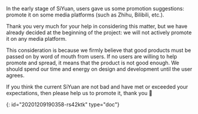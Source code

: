 In the early stage of SiYuan, users gave us some promotion suggestions: promote it on some media platforms (such as Zhihu, Bilibili, etc.).

Thank you very much for your help in considering this matter, but we have already decided at the beginning of the project: we will not actively promote it on any media platform.

This consideration is because we firmly believe that good products must be passed on by word of mouth from users. If no users are willing to help promote and spread, it means that the product is not good enough. We should spend our time and energy on design and development until the user agrees.

If you think the current SiYuan are not bad and have met or exceeded your expectations, then please help us to promote it, thank you 🙏


{: id="20201209190358-rs42ktk" type="doc"}
